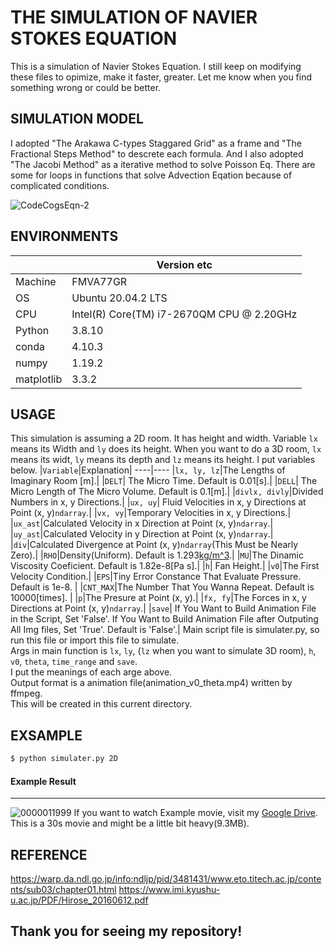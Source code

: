 # THE SIMULATION OF NAVIER STOKES EQUATION
This is a simulation of Navier Stokes Equation.
I still keep on modifying these files to opimize, make it faster, greater.
Let me know when you find something wrong or could be better.

## SIMULATION MODEL
I adopted "The Arakawa C-types Staggared Grid" as a frame and "The Fractional Steps Method" to descrete each formula.
And I also adopted "The Jacobi Method" as a iterative method to solve Poisson Eq.
There are some for loops in functions that solve Advection Eqation because of complicated conditions.

![CodeCogsEqn-2](https://user-images.githubusercontent.com/72122101/125432614-6cf5165c-8475-4483-aea9-38ffe35d4e5e.png)

## ENVIRONMENTS
||Version etc|
----|----
|Machine|FMVA77GR|
|OS|Ubuntu 20.04.2 LTS|
|CPU|Intel(R) Core(TM) i7-2670QM CPU @ 2.20GHz|
|Python|3.8.10|
|conda|4.10.3|
|numpy|1.19.2|
|matplotlib|3.3.2|
## USAGE
This simulation is assuming a 2D room. It has height and width.
Variable `lx` means its Width and `ly` does its height.
When you want to do a 3D room, `lx` means its widt, `ly` means its depth and `lz` means its height.
I put variables below.
|`Variable`|Explanation|
----|----
|`lx, ly, lz`|The Lengths of Imaginary Room [m].|
|`DELT`| The Micro Time. Default is 0.01[s].|
|`DELL`| The Micro Length of The Micro Volume. Default is 0.1[m].|
|`divlx, divly`|Divided Numbers in x, y Directions.|
|`ux, uy`| Fluid Velocities in x, y Directions at Point (x, y)`ndarray`.|
|`vx, vy`|Temporary Velocities in x, y Directions.|
|`ux_ast`|Calculated Velocity in x Direction at Point (x, y)`ndarray`.|
|`uy_ast`|Calculated Velocity in y Direction at Point (x, y)`ndarray`.|  
|`div`|Calculated Divergence at Point (x, y)`ndarray`(This Must be Nearly Zero).|
|`RHO`|Density(Uniform). Default is 1.293[kg/m^3](Air).|
|`MU`|The Dinamic Viscosity Coeficient. Default is 1.82e-8[Pa s].|
|`h`| Fan Height.|
|`v0`|The First Velocity Condition.|
|`EPS`|Tiny Error Constance That Evaluate Pressure. Default is 1e-8. |
|`CNT_MAX`|The Number That You Wanna Repeat. Default is 10000[times]. |
|`p`|The Presure at Point (x, y).|
|`fx, fy`|The Forces in x, y Directions at Point (x, y)`ndarray`.|
|`save`| If You Want to Build Animation File in the Script, Set 'False'. If You Want to Build Animation File after Outputing All Img files, Set 'True'. Default is 'False'.|
Main script file is simulater.py, so run this file or import this file to simulate.  
Args in main function is `lx`, `ly`, (`lz` when you want to simulate 3D room), `h`, `v0`, `theta`, `time_range` and `save`.  
I put the meanings of each arge above.  
Output format is a animation file(animation_v0_theta.mp4) written by ffmpeg.  
This will be created in this current directory.  
## EXSAMPLE
```sh
$ python simulater.py 2D
```
#### Example Result
- - -
![0000011999](https://user-images.githubusercontent.com/72122101/125426234-06c142ab-96f0-415d-8452-c9d174bda9cd.png "Example Output Image.")
If you want to watch Example movie, visit my [Google Drive](https://drive.google.com/file/d/1ElK341AROLEM2WMz7PFNz2mwZGhHhUIx/view?usp=sharing). This is a 30s movie and might be a little bit heavy(9.3MB).

## REFERENCE
https://warp.da.ndl.go.jp/info:ndljp/pid/3481431/www.eto.titech.ac.jp/contents/sub03/chapter01.html
https://www.imi.kyushu-u.ac.jp/PDF/Hirose_20160612.pdf

## Thank you for seeing my repository!
